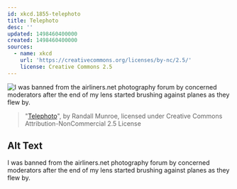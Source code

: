 ```yaml
---
id: xkcd.1855-telephoto
title: Telephoto
desc: ''
updated: 1498460400000
created: 1498460400000
sources:
  - name: xkcd
    url: 'https://creativecommons.org/licenses/by-nc/2.5/'
    license: Creative Commons 2.5
---
```

![I was banned from the airliners.net photography forum by concerned moderators after the end of my lens started brushing against planes as they flew by.](https://imgs.xkcd.com/comics/telephoto.png)
> "[Telephoto](https://xkcd.com/1855/)", by Randall Munroe, licensed under Creative Commons Attribution-NonCommercial 2.5 License

## Alt Text
I was banned from the airliners.net photography forum by concerned moderators after the end of my lens started brushing against planes as they flew by.

